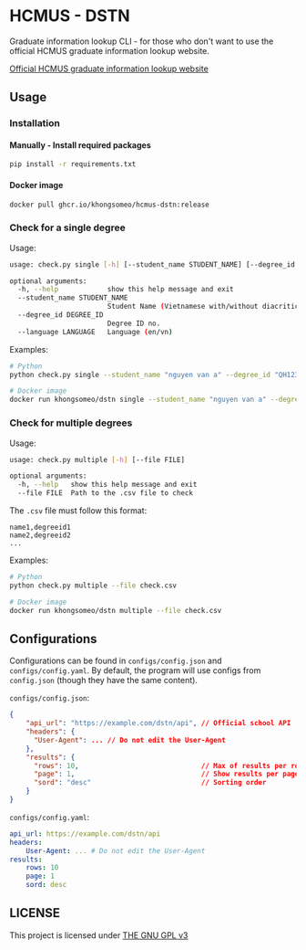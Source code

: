 # HCMUS - DSTN

Graduate information lookup CLI - for those who don't want to use the official HCMUS graduate information lookup website.

[Official HCMUS graduate information lookup website](https://pdt.hcmus.edu.vn/dstn)

## Usage

### Installation

#### Manually - Install required packages

```bash
pip install -r requirements.txt
```

#### Docker image

```bash
docker pull ghcr.io/khongsomeo/hcmus-dstn:release
```

### Check for a single degree

Usage:

```bash
usage: check.py single [-h] [--student_name STUDENT_NAME] [--degree_id DEGREE_ID] [--language LANGUAGE]

optional arguments:
  -h, --help            show this help message and exit
  --student_name STUDENT_NAME
                        Student Name (Vietnamese with/without diacritics; upper/lowercased; or just use your Student ID)
  --degree_id DEGREE_ID
                        Degree ID no.
  --language LANGUAGE   Language (en/vn)
```

Examples:

```bash
# Python
python check.py single --student_name "nguyen van a" --degree_id "QH123456"
```

```bash
# Docker image
docker run khongsomeo/dstn single --student_name "nguyen van a" --degree_id "QH123456"
```

### Check for multiple degrees

Usage:

```bash
usage: check.py multiple [-h] [--file FILE]

optional arguments:
  -h, --help   show this help message and exit
  --file FILE  Path to the .csv file to check
```

The `.csv` file must follow this format:

```text
name1,degreeid1
name2,degreeid2
...
```

Examples:

```bash
# Python
python check.py multiple --file check.csv
```

```bash
# Docker image
docker run khongsomeo/dstn multiple --file check.csv
```

## Configurations

Configurations can be found in `configs/config.json` and `configs/config.yaml`. By default, the program will use configs from `config.json` (though they have the same content).

`configs/config.json`:

```json
{
    "api_url": "https://example.com/dstn/api", // Official school API
    "headers": {
      "User-Agent": ... // Do not edit the User-Agent
    },
    "results": {
      "rows": 10,                              // Max of results per row
      "page": 1,                               // Show results per page.
      "sord": "desc"                           // Sorting order
    }
}
```

`configs/config.yaml`:

```yml
api_url: https://example.com/dstn/api
headers:
    User-Agent: ... # Do not edit the User-Agent
results:
    rows: 10
    page: 1
    sord: desc
```

## LICENSE

This project is licensed under [THE GNU GPL v3](LICENSE)
